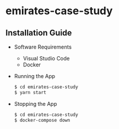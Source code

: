 # emirates-case-study

## Installation Guide

- Software Requirements

  - Visual Studio Code
  - Docker

- Running the App

  ```sh
  $ cd emirates-case-study
  $ yarn start
  ```

- Stopping the App
  ```sh
  $ cd emirates-case-study
  $ docker-compose down
  ```

